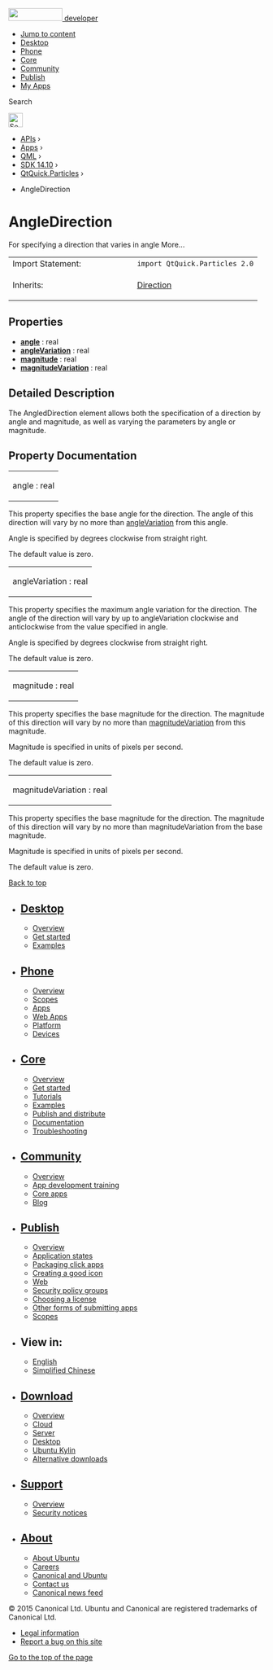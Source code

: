 <a href="https://developer.ubuntu.com/" class="logo-ubuntu"><img src="https://developer.ubuntu.com/assets/sites/ubuntu/latest/u/img/logos/logo-ubuntu-orange.svg" width="106" height="25" /> <span>developer</span></a>

-   [Jump to content](index.html#main-content)
-   [Desktop](https://developer.ubuntu.com/en/desktop/)
-   [Phone](https://developer.ubuntu.com/en/phone/)
-   [Core](https://developer.ubuntu.com/core)
-   [Community](https://developer.ubuntu.com/en/community/)
-   [Publish](https://developer.ubuntu.com/en/publish/)
-   [My Apps](https://myapps.developer.ubuntu.com/)

Search

<img src="https://developer.ubuntu.com/assets/sites/ubuntu/latest/u/img/search-white.svg" alt="Search" height="28" />

-   [APIs](../../../../index.html) ›
-   [Apps](../../../index.html) ›
-   [QML](../../index.html) ›
-   [SDK 14.10](../index.html) ›
-   [QtQuick.Particles](../QtQuick.Particles/index.html) ›

<!-- -->

-   AngleDirection

AngleDirection
==============

<span class="subtitle"></span>
For specifying a direction that varies in angle More...

<table>
<colgroup>
<col width="50%" />
<col width="50%" />
</colgroup>
<tbody>
<tr class="odd">
<td>Import Statement:</td>
<td><code>import QtQuick.Particles 2.0</code></td>
</tr>
<tr class="even">
<td>Inherits:</td>
<td><p><a href="../QtQuick.Particles.Direction/index.html">Direction</a></p></td>
</tr>
</tbody>
</table>

<span id="properties"></span>
Properties
----------

-   ****[angle](index.html#angle-prop)**** : real
-   ****[angleVariation](index.html#angleVariation-prop)**** : real
-   ****[magnitude](index.html#magnitude-prop)**** : real
-   ****[magnitudeVariation](index.html#magnitudeVariation-prop)**** : real

<span id="details"></span>
Detailed Description
--------------------

The AngledDirection element allows both the specification of a direction by angle and magnitude, as well as varying the parameters by angle or magnitude.

Property Documentation
----------------------

<table>
<colgroup>
<col width="100%" />
</colgroup>
<tbody>
<tr class="odd">
<td><p><span id="angle-prop"></span><span class="name">angle</span> : <span class="type">real</span></p></td>
</tr>
</tbody>
</table>

This property specifies the base angle for the direction. The angle of this direction will vary by no more than [angleVariation](index.html#angleVariation-prop) from this angle.

Angle is specified by degrees clockwise from straight right.

The default value is zero.

<table>
<colgroup>
<col width="100%" />
</colgroup>
<tbody>
<tr class="odd">
<td><p><span id="angleVariation-prop"></span><span class="name">angleVariation</span> : <span class="type">real</span></p></td>
</tr>
</tbody>
</table>

This property specifies the maximum angle variation for the direction. The angle of the direction will vary by up to angleVariation clockwise and anticlockwise from the value specified in angle.

Angle is specified by degrees clockwise from straight right.

The default value is zero.

<table>
<colgroup>
<col width="100%" />
</colgroup>
<tbody>
<tr class="odd">
<td><p><span id="magnitude-prop"></span><span class="name">magnitude</span> : <span class="type">real</span></p></td>
</tr>
</tbody>
</table>

This property specifies the base magnitude for the direction. The magnitude of this direction will vary by no more than [magnitudeVariation](index.html#magnitudeVariation-prop) from this magnitude.

Magnitude is specified in units of pixels per second.

The default value is zero.

<table>
<colgroup>
<col width="100%" />
</colgroup>
<tbody>
<tr class="odd">
<td><p><span id="magnitudeVariation-prop"></span><span class="name">magnitudeVariation</span> : <span class="type">real</span></p></td>
</tr>
</tbody>
</table>

This property specifies the base magnitude for the direction. The magnitude of this direction will vary by no more than magnitudeVariation from the base magnitude.

Magnitude is specified in units of pixels per second.

The default value is zero.

[Back to top](index.html#)

-   [Desktop](https://developer.ubuntu.com/en/desktop/)
    ---------------------------------------------------

    -   [Overview](https://developer.ubuntu.com/en/desktop/)
    -   [Get started](http://snapcraft.io/?utm_source=developer.ubuntu.com&utm_medium=devportal&utm_term=snaps%20snapcraft%20desktop&utm_content=menu&utm_campaign=duc_snappers)
    -   [Examples](https://github.com/ubuntu/snappy-playpen)

-   [Phone](https://developer.ubuntu.com/en/phone/)
    -----------------------------------------------

    -   [Overview](https://developer.ubuntu.com/en/phone/)
    -   [Scopes](https://developer.ubuntu.com/en/phone/scopes/)
    -   [Apps](https://developer.ubuntu.com/en/phone/apps/)
    -   [Web Apps](https://developer.ubuntu.com/en/phone/web/)
    -   [Platform](https://developer.ubuntu.com/en/phone/platform/)
    -   [Devices](https://developer.ubuntu.com/en/phone/devices/)

-   [Core](https://developer.ubuntu.com/core)
    -----------------------------------------

    -   [Overview](https://developer.ubuntu.com/core)
    -   [Get started](https://developer.ubuntu.com/core/get-started)
    -   [Tutorials](https://developer.ubuntu.com/core/tutorials)
    -   [Examples](https://developer.ubuntu.com/core/examples)
    -   [Publish and distribute](https://developer.ubuntu.com/core/publish-and-distribute)
    -   [Documentation](https://developer.ubuntu.com/core/documentation)
    -   [Troubleshooting](https://developer.ubuntu.com/core/troubleshooting)

-   [Community](https://developer.ubuntu.com/en/community/)
    -------------------------------------------------------

    -   [Overview](https://developer.ubuntu.com/en/community/)
    -   [App development training](https://developer.ubuntu.com/en/community/training/)
    -   [Core apps](https://developer.ubuntu.com/en/community/core-apps/)
    -   [Blog](https://developer.ubuntu.com/en/community/blog/)

-   [Publish](https://developer.ubuntu.com/en/publish/)
    ---------------------------------------------------

    -   [Overview](https://developer.ubuntu.com/en/publish/)
    -   [Application states](https://developer.ubuntu.com/en/publish/application-states/)
    -   [Packaging click apps](https://developer.ubuntu.com/en/publish/packaging-click-apps/)
    -   [Creating a good icon](https://developer.ubuntu.com/en/publish/creating-a-good-icon/)
    -   [Web](https://developer.ubuntu.com/en/publish/web/)
    -   [Security policy groups](https://developer.ubuntu.com/en/publish/security-policy-groups/)
    -   [Choosing a license](https://developer.ubuntu.com/en/publish/choosing-a-license/)
    -   [Other forms of submitting apps](https://developer.ubuntu.com/en/publish/other-forms-of-submitting-apps/)
    -   [Scopes](https://developer.ubuntu.com/en/publish/scopes/)

-   View in:
    --------

    -   [English](index.html "Change to language: English")
    -   [Simplified Chinese](index.html "Change to language: Simplified Chinese")

-   [Download](http://ubuntu.com/download/)
    ---------------------------------------

    -   [Overview](http://ubuntu.com/download)
    -   [Cloud](http://ubuntu.com/download/cloud)
    -   [Server](http://ubuntu.com/download/server)
    -   [Desktop](http://ubuntu.com/download/desktop)
    -   [Ubuntu Kylin](http://ubuntu.com/download/ubuntu-kylin)
    -   [Alternative downloads](http://ubuntu.com/download/alternative-downloads)

-   [Support](http://ubuntu.com/support/)
    -------------------------------------

    -   [Overview](http://ubuntu.com/support)
    -   [Security notices](http://www.ubuntu.com/usn/)

-   [About](http://ubuntu.com/about/)
    ---------------------------------

    -   [About Ubuntu](http://ubuntu.com/about/about-ubuntu)
    -   [Careers](http://www.canonical.com/careers)
    -   [Canonical and Ubuntu](http://ubuntu.com/about/canonical-and-ubuntu)
    -   [Contact us](http://ubuntu.com/about/contact-us)
    -   [Canonical news feed](http://insights.ubuntu.com/feed/)

© 2015 Canonical Ltd. Ubuntu and Canonical are registered trademarks of Canonical Ltd.

-   [Legal information](http://www.ubuntu.com/legal)
-   [Report a bug on this site](https://bugs.launchpad.net/developer-ubuntu-com/)

<span class="accessibility-aid">[Go to the top of the page](index.html#)</span>
